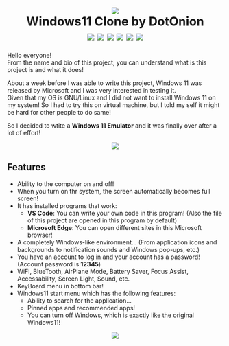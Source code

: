 <h1 align=center>
    <img src="https://media.giphy.com/media/l1IBjOkp89nHopFYY/giphy.gif" />
    <br />
    Windows11 Clone by DotOnion
    <br />
    <img src="https://img.shields.io/github/license/d0t0n10n/Windows11.svg" />
    <img src="https://img.shields.io/github/followers/d0t0n10n.svg?style=social&label=Follow&maxAge=2592000" />
    <img src="https://img.shields.io/badge/JavaScript-F7DF1E?style=flat&logo=javascript&logoColor=white" />
    <img src="https://img.shields.io/badge/CSS3-1572B6?style=flat&logo=css3&logoColor=white" />
    <img src="https://img.shields.io/badge/HTML5-E34F26?style=flat&logo=html5&logoColor=white" />
    <img src="https://img.shields.io/badge/Windows11%20Clone-0078D6?style=flat&logo=windows&logoColor=white" />
</h1>

Hello everyone!
<br />
From the name and bio of this project, you can understand what is this project is and what it does!

About a week before I was able to write this project, Windows 11 was released by Microsoft and I was very interested in testing it.
<br />
Given that my OS is GNU/Linux and I did not want to install Windows 11 on my system! So I had to try this on virtual machine, but I told my self it might be hard for other people to do same!

So I decided to wtite a **Windows 11 Emulator** and it was finally over after a lot of effort!
<p align=center>
    <img src="https://media.giphy.com/media/UV2Szchp9c3dL0DkWe/giphy.gif" />
</p>

<h2> Features </h2>

  * Ability to the computer on and off!
  * When you turn on thr system, the screen automatically becomes full screen!
  * It has installed programs that work:
    * **VS Code**: You can write your own code in this program! (Also the file of this project are opened in this program by default)
    * **Microsoft Edge**: You can open different sites in this Microsoft browser!
  * A completely Windows-like environment... (From application icons and backgrounds to notification sounds and Windows pop-ups, etc.)
  * You have an account to log in and your account has a password! (Account password is **12345**)
  * WiFi, BlueTooth, AirPlane Mode, Battery Saver, Focus Assist, Accessability, Screen Light, Sound, etc.
  * KeyBoard menu in bottom bar!
  * Windows11 start menu which has the following features:
    * Ability to search for the application...
    * Pinned apps and recommended apps!
    * You can turn off Windows, which is exactly like the original Windows11!

<p align=center>
    <img src="https://media.giphy.com/media/Pk3IpR1pb6HP6izr56/giphy.gif" />
</p>
